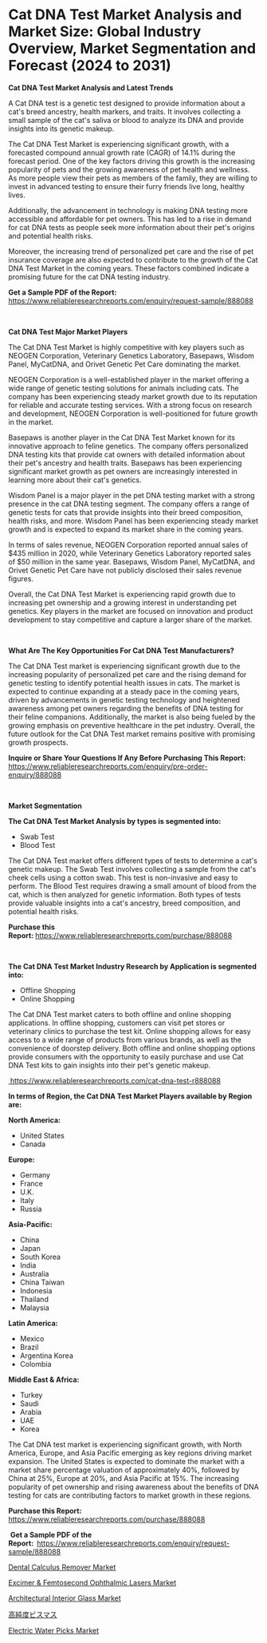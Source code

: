 <p><h1>Cat DNA Test Market Analysis and Market Size: Global Industry Overview, Market Segmentation and Forecast (2024 to 2031)</h1></p><p><strong>Cat DNA Test Market Analysis and Latest Trends</strong></p>
<p><p>A Cat DNA test is a genetic test designed to provide information about a cat's breed ancestry, health markers, and traits. It involves collecting a small sample of the cat's saliva or blood to analyze its DNA and provide insights into its genetic makeup.</p><p>The Cat DNA Test Market is experiencing significant growth, with a forecasted compound annual growth rate (CAGR) of 14.1% during the forecast period. One of the key factors driving this growth is the increasing popularity of pets and the growing awareness of pet health and wellness. As more people view their pets as members of the family, they are willing to invest in advanced testing to ensure their furry friends live long, healthy lives.</p><p>Additionally, the advancement in technology is making DNA testing more accessible and affordable for pet owners. This has led to a rise in demand for cat DNA tests as people seek more information about their pet's origins and potential health risks.</p><p>Moreover, the increasing trend of personalized pet care and the rise of pet insurance coverage are also expected to contribute to the growth of the Cat DNA Test Market in the coming years. These factors combined indicate a promising future for the cat DNA testing industry.</p></p>
<p><strong>Get a Sample PDF of the Report:&nbsp;</strong> <a href="https://www.reliableresearchreports.com/enquiry/request-sample/888088">https://www.reliableresearchreports.com/enquiry/request-sample/888088</a></p>
<p>&nbsp;</p>
<p><strong>Cat DNA Test Major Market Players</strong></p>
<p><p>The Cat DNA Test Market is highly competitive with key players such as NEOGEN Corporation, Veterinary Genetics Laboratory, Basepaws, Wisdom Panel, MyCatDNA, and Orivet Genetic Pet Care dominating the market. </p><p>NEOGEN Corporation is a well-established player in the market offering a wide range of genetic testing solutions for animals including cats. The company has been experiencing steady market growth due to its reputation for reliable and accurate testing services. With a strong focus on research and development, NEOGEN Corporation is well-positioned for future growth in the market. </p><p>Basepaws is another player in the Cat DNA Test Market known for its innovative approach to feline genetics. The company offers personalized DNA testing kits that provide cat owners with detailed information about their pet's ancestry and health traits. Basepaws has been experiencing significant market growth as pet owners are increasingly interested in learning more about their cat's genetics. </p><p>Wisdom Panel is a major player in the pet DNA testing market with a strong presence in the cat DNA testing segment. The company offers a range of genetic tests for cats that provide insights into their breed composition, health risks, and more. Wisdom Panel has been experiencing steady market growth and is expected to expand its market share in the coming years. </p><p>In terms of sales revenue, NEOGEN Corporation reported annual sales of $435 million in 2020, while Veterinary Genetics Laboratory reported sales of $50 million in the same year. Basepaws, Wisdom Panel, MyCatDNA, and Orivet Genetic Pet Care have not publicly disclosed their sales revenue figures. </p><p>Overall, the Cat DNA Test Market is experiencing rapid growth due to increasing pet ownership and a growing interest in understanding pet genetics. Key players in the market are focused on innovation and product development to stay competitive and capture a larger share of the market.</p></p>
<p>&nbsp;</p>
<p><strong>What Are The Key Opportunities For Cat DNA Test Manufacturers?</strong></p>
<p><p>The Cat DNA Test market is experiencing significant growth due to the increasing popularity of personalized pet care and the rising demand for genetic testing to identify potential health issues in cats. The market is expected to continue expanding at a steady pace in the coming years, driven by advancements in genetic testing technology and heightened awareness among pet owners regarding the benefits of DNA testing for their feline companions. Additionally, the market is also being fueled by the growing emphasis on preventive healthcare in the pet industry. Overall, the future outlook for the Cat DNA Test market remains positive with promising growth prospects.</p></p>
<p><strong>Inquire or Share Your Questions If Any Before Purchasing This Report:</strong> <a href="https://www.reliableresearchreports.com/enquiry/pre-order-enquiry/888088">https://www.reliableresearchreports.com/enquiry/pre-order-enquiry/888088</a></p>
<p>&nbsp;</p>
<p><strong>Market Segmentation</strong></p>
<p><strong>The Cat DNA Test Market Analysis by types is segmented into:</strong></p>
<p><ul><li>Swab Test</li><li>Blood Test</li></ul></p>
<p><p>The Cat DNA Test market offers different types of tests to determine a cat's genetic makeup. The Swab Test involves collecting a sample from the cat's cheek cells using a cotton swab. This test is non-invasive and easy to perform. The Blood Test requires drawing a small amount of blood from the cat, which is then analyzed for genetic information. Both types of tests provide valuable insights into a cat's ancestry, breed composition, and potential health risks.</p></p>
<p><strong>Purchase this Report:&nbsp;</strong><a href="https://www.reliableresearchreports.com/purchase/888088">https://www.reliableresearchreports.com/purchase/888088</a></p>
<p>&nbsp;</p>
<p><strong>The Cat DNA Test Market Industry Research by Application is segmented into:</strong></p>
<p><ul><li>Offline Shopping</li><li>Online Shopping</li></ul></p>
<p><p>The Cat DNA Test market caters to both offline and online shopping applications. In offline shopping, customers can visit pet stores or veterinary clinics to purchase the test kit. Online shopping allows for easy access to a wide range of products from various brands, as well as the convenience of doorstep delivery. Both offline and online shopping options provide consumers with the opportunity to easily purchase and use Cat DNA Test kits to gain insights into their pet's genetic makeup.</p></p>
<p><a href="https://www.reliableresearchreports.com/cat-dna-test-r888088">&nbsp;https://www.reliableresearchreports.com/cat-dna-test-r888088</a></p>
<p><strong>In terms of Region, the Cat DNA Test Market Players available by Region are:</strong></p>
<p>
    <p> <strong> North America: </strong>
        <ul>
            <li>United States</li>
            <li>Canada</li>
        </ul>
        </p> 
    <p> <strong> Europe: </strong>
        <ul>
            <li>Germany</li>
            <li>France</li>
            <li>U.K.</li>
            <li>Italy</li>
            <li>Russia</li>
        </ul>
        </p> 
    <p> <strong> Asia-Pacific: </strong>
        <ul>
            <li>China</li>
            <li>Japan</li>
            <li>South Korea</li>
            <li>India</li>
            <li>Australia</li>
            <li>China Taiwan</li>
            <li>Indonesia</li>
            <li>Thailand</li>
            <li>Malaysia</li>
        </ul>
        </p> 
    <p> <strong> Latin America: </strong>
        <ul>
            <li>Mexico</li>
            <li>Brazil</li>
            <li>Argentina Korea</li>
            <li>Colombia</li>
        </ul>
        </p> 
    <p> <strong> Middle East & Africa: </strong>
        <ul>
            <li>Turkey</li>
            <li>Saudi</li>
            <li>Arabia</li>
            <li>UAE</li>
            <li>Korea</li>
        </ul>
    </p>
    </p>
<p><p>The Cat DNA test market is experiencing significant growth, with North America, Europe, and Asia Pacific emerging as key regions driving market expansion. The United States is expected to dominate the market with a market share percentage valuation of approximately 40%, followed by China at 25%, Europe at 20%, and Asia Pacific at 15%. The increasing popularity of pet ownership and rising awareness about the benefits of DNA testing for cats are contributing factors to market growth in these regions.</p></p>
<p><strong>Purchase this Report: </strong><a href="https://www.reliableresearchreports.com/purchase/888088">https://www.reliableresearchreports.com/purchase/888088</a></p>
<p>&nbsp;<strong>Get a Sample PDF of the Report:&nbsp;&nbsp;</strong><a href="https://www.reliableresearchreports.com/enquiry/request-sample/888088">https://www.reliableresearchreports.com/enquiry/request-sample/888088</a></p>
<p><strong></strong></p>
<p><p><a href="https://github.com/irfadac/Market-Research-Report-List-4/blob/main/dental-calculus-remover-market.md">Dental Calculus Remover Market</a></p><p><a href="https://www.linkedin.com/pulse/global-excimer-amp-femtosecond-ophthalmic-lasers-industry-research-gjkff?trackingId=i7lavj1TGXRAVnHniwzxzQ%3D%3D">Excimer & Femtosecond Ophthalmic Lasers Market</a></p><p><a href="https://www.linkedin.com/pulse/architectural-interior-glass-market-overview-global-trends-future-aktsf?trackingId=R2ZDJ2y%2BUE368WpHX%2BKrYg%3D%3D">Architectural Interior Glass Market</a></p><p><a href="https://github.com/MacyOrn/Market-Research-Report-List-1/blob/main/4538238172384.md">高純度ビスマス</a></p><p><a href="https://github.com/myacatherineblakecaczo9vcsw/Market-Research-Report-List-3/blob/main/electric-water-picks-market.md">Electric Water Picks Market</a></p></p>